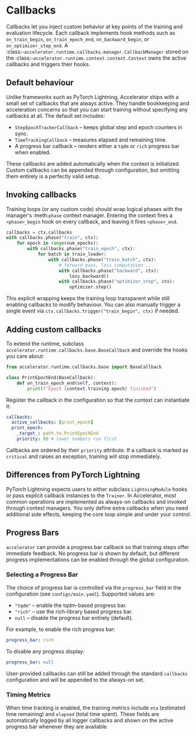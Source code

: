 # Callbacks

Callbacks let you inject custom behavior at key points of the training and
evaluation lifecycle. Each callback implements hook methods such as
`on_train_begin`, `on_train_epoch_end`, `on_backward_begin`, or
`on_optimizer_step_end`. A :class:`~accelerator.runtime.callbacks.manager.CallbackManager`
stored on the :class:`~accelerator.runtime.context.context.Context` owns the
active callbacks and triggers their hooks.

## Default behaviour

Unlike frameworks such as PyTorch Lightning, Accelerator ships with a small set
of callbacks that are always active. They handle bookkeeping and acceleration
concerns so that you can start training without specifying any callbacks at
all. The default set includes:

- `StepEpochTrackerCallback` – keeps global step and epoch counters in sync.
- `TimeTrackingCallback` – measures elapsed and remaining time.
- A progress bar callback – renders either a `tqdm` or `rich` progress bar
  when enabled.

These callbacks are added automatically when the context is initialized. Custom
callbacks can be appended through configuration, but omitting them entirely is a
perfectly valid setup.

## Invoking callbacks

Training loops (or any custom code) should wrap logical phases with the
manager's :meth:`phase` context manager. Entering the context fires a
`<phase>_begin` hook on every callback, and leaving it fires
`<phase>_end`.

```python
callbacks = ctx.callbacks
with callbacks.phase("train", ctx):
    for epoch in range(num_epochs):
        with callbacks.phase("train_epoch", ctx):
            for batch in train_loader:
                with callbacks.phase("train_batch", ctx):
                    # forward pass, loss computation ...
                    with callbacks.phase("backward", ctx):
                        loss.backward()
                    with callbacks.phase("optimizer_step", ctx):
                        optimizer.step()
```

This explicit wrapping keeps the training loop transparent while still enabling
callbacks to modify behaviour. You can also manually trigger a single event
via `ctx.callbacks.trigger("train_begin", ctx)` if needed.

## Adding custom callbacks

To extend the runtime, subclass
`accelerator.runtime.callbacks.base.BaseCallback` and override the hooks you
care about:

```python
from accelerator.runtime.callbacks.base import BaseCallback

class PrintEpochEnd(BaseCallback):
    def on_train_epoch_end(self, context):
        print(f"Epoch {context.training.epoch} finished")
```

Register the callback in the configuration so that the context can instantiate
it:

```yaml
callbacks:
  active_callbacks: [print_epoch]
  print_epoch:
    _target_: path.to.PrintEpochEnd
    priority: 80 # lower numbers run first
```

Callbacks are ordered by their `priority` attribute. If a callback is marked
as `critical` and raises an exception, training will stop immediately.

## Differences from PyTorch Lightning

PyTorch Lightning expects users to either subclass `LightningModule` hooks or
pass explicit callback instances to the `Trainer`. In Accelerator, most common
operations are implemented as always-on callbacks and invoked through context
managers. You only define extra callbacks when you need additional side
effects, keeping the core loop simple and under your control.

## Progress Bars

`accelerator` can provide a progress bar callback so that training steps offer
immediate feedback. No progress bar is shown by default, but different progress
implementations can be enabled through the global configuration.

### Selecting a Progress Bar

The choice of progress bar is controlled via the `progress_bar` field in the
configuration (see `configs/main.yaml`). Supported values are:

- `"tqdm"` – enable the tqdm-based progress bar.
- `"rich"` – use the rich-library based progress bar.
- `null` – disable the progress bar entirely (default).

For example, to enable the rich progress bar:

```yaml
progress_bar: rich
```

To disable any progress display:

```yaml
progress_bar: null
```

User-provided callbacks can still be added through the standard `callbacks`
configuration and will be appended to the always-on set.

### Timing Metrics

When time tracking is enabled, the training metrics include `eta` (estimated
time remaining) and `elapsed` (total time spent). These fields are
automatically logged by all logger callbacks and shown on the active progress
bar whenever they are available.
